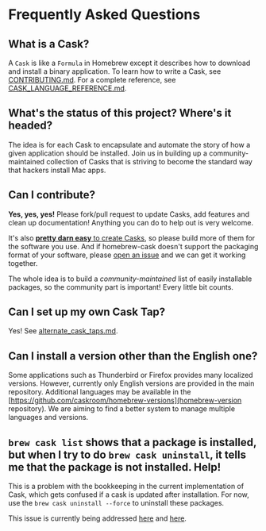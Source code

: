 # Frequently Asked Questions

## What is a Cask?

A `Cask` is like a `Formula` in Homebrew except it describes how to download
and install a binary application. To learn how to write a Cask, see
[CONTRIBUTING.md](../CONTRIBUTING.md). For a complete reference, see
[CASK_LANGUAGE_REFERENCE.md](CASK_LANGUAGE_REFERENCE.md).

## What's the status of this project?  Where's it headed?

The idea is for each Cask to encapsulate and automate the story of how a given
application should be installed. Join us in building up a community-maintained
collection of Casks that is striving to become the standard way that hackers
install Mac apps.

## Can I contribute?

__Yes, yes, yes!__ Please fork/pull request to update Casks, add features and
clean up documentation! Anything you can do to help out is very welcome.

It's also [__pretty darn easy__ to create Casks](../CONTRIBUTING.md), so
please build more of them for the software you use. And if homebrew-cask doesn't
support the packaging format of your software, please [open an issue](https://github.com/caskroom/homebrew-cask/issues)
and we can get it working together.

The whole idea is to build a _community-maintained_ list of easily installable
packages, so the community part is important! Every little bit counts.

## Can I set up my own Cask Tap?

Yes! See [alternate_cask_taps.md](alternate_cask_taps.md).

## Can I install a version other than the English one?

Some applications such as Thunderbird or Firefox provides many localized versions. However, currently only English versions are provided in the main repository. Additional languages may be available in the [https://github.com/caskroom/homebrew-versions](homebrew-version repository). We are aiming to find a better system to manage multiple languages and versions.

## `brew cask list` shows that a package is installed, but when I try to do `brew cask uninstall`, it tells me that the package is not installed. Help!

This is a problem with the bookkeeping in the current implementation of Cask, which gets confused if a cask is updated after installation. For now, use the `brew cask uninstall --force` to uninstall these packages.

This issue is currently being addressed [here](https://github.com/caskroom/homebrew-cask/issues/4688) and [here](https://github.com/caskroom/homebrew-cask/issues/4678).
